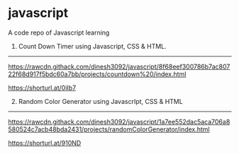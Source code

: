 # javascript
A code repo of Javascript learning

1. Count Down Timer using Javascript, CSS & HTML.
---------------------------------------------------------------
https://rawcdn.githack.com/dinesh3092/javascript/8f68eef300786b7ac80722f68d917f5bdc60a7bb/projects/countdown%20/index.html

https://shorturl.at/0iIb7




2. Random Color Generator using JavascrIpt, CSS & HTML
---------------------------------------------------------
https://rawcdn.githack.com/dinesh3092/javascript/1a7ee552dac5aca706a8580524c7acb48bda2431/projects/randomColorGenerator/index.html

https://shorturl.at/910ND


